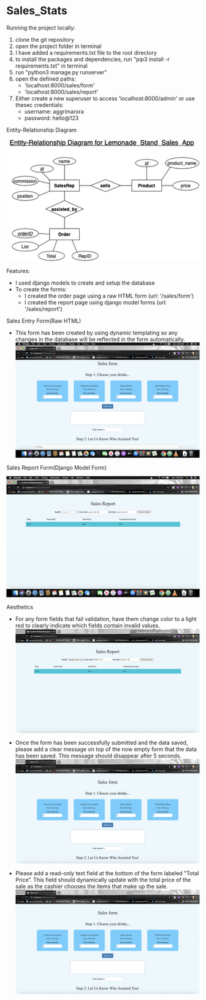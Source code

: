 # Sales_Stats

Running the project locally:

  1) clone the git repository
  2) open the project folder in terminal
  3) I have added a requirements.txt file to the root directory
  4) to install the packages and dependencies, run "pip3 install -r requirements.txt" in terminal
  5) run "python3 manage.py runserver"
  6) open the defined paths:
        - 'localhost:8000/sales/form'
        - 'localhost:8000/sales/report'
  7) Either create a new superuser to access 'localhost:8000/admin' or use thesec credentials:
        - username: aggrimarora
        - password: hello@123

Entity-Relationship Diagram

![](/Sales_ERD.jpg)

Features:
  - I used django models to create and setup the database
  - To create the forms:
      * I created the order page using a raw HTML form (url: '/sales/form')
      * I created the report page using django model forms (url: '/sales/report')

Sales Entry Form(Raw HTML)

  - This form has been created by using dynamic templating so any changes in the database will be  reflected in the form   automatically.
  ![](/Sales_Entry.png)

Sales Report Form(Django Model Form)

  ![](/Sales_Report.png)




Aesthetics

* For any form fields that fail validation, have them change color to a light red to clearly indicate which fields contain invalid values.
![](/Invalid_Red_gif.gif)

* Once the form has been successfully submitted and the data saved, please add a clear message on top of the now empty form that the data has been saved. This message should disappear after 5 seconds.
![](/Success_Message_gif.gif)

* Please add a read-only text field at the bottom of the form labeled "Total Price”. This field should dynamically update with the total price of the sale as the cashier chooses the items that make up the sale.
![](/Order_Total_gif.gif)
